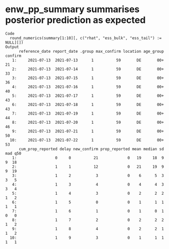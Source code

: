 # enw_pp_summary summarises posterior prediction as expected

    Code
      round_numerics(summary[1:10][, c("rhat", "ess_bulk", "ess_tail") := NULL][])
    Output
          reference_date report_date .group max_confirm location age_group confirm
       1:     2021-07-13  2021-07-13      1          59       DE       00+      21
       2:     2021-07-13  2021-07-14      1          59       DE       00+      33
       3:     2021-07-13  2021-07-15      1          59       DE       00+      36
       4:     2021-07-13  2021-07-16      1          59       DE       00+      40
       5:     2021-07-13  2021-07-17      1          59       DE       00+      43
       6:     2021-07-13  2021-07-18      1          59       DE       00+      43
       7:     2021-07-13  2021-07-19      1          59       DE       00+      44
       8:     2021-07-13  2021-07-20      1          59       DE       00+      46
       9:     2021-07-13  2021-07-21      1          59       DE       00+      50
      10:     2021-07-13  2021-07-22      1          59       DE       00+      53
          cum_prop_reported delay new_confirm prop_reported mean median sd mad q50
       1:                 0     0          21             0   19     18  9   9  18
       2:                 1     1          12             0   21     19  9   9  19
       3:                 1     2           3             0    6      5  3   3   5
       4:                 1     3           4             0    4      4  3   3   4
       5:                 1     4           3             0    2      2  2   1   2
       6:                 1     5           0             0    1      1  1   1   1
       7:                 1     6           1             0    1      0  1   0   0
       8:                 1     7           2             0    2      2  2   1   2
       9:                 1     8           4             0    2      2  1   1   2
      10:                 1     9           3             0    1      1  1   1   1

